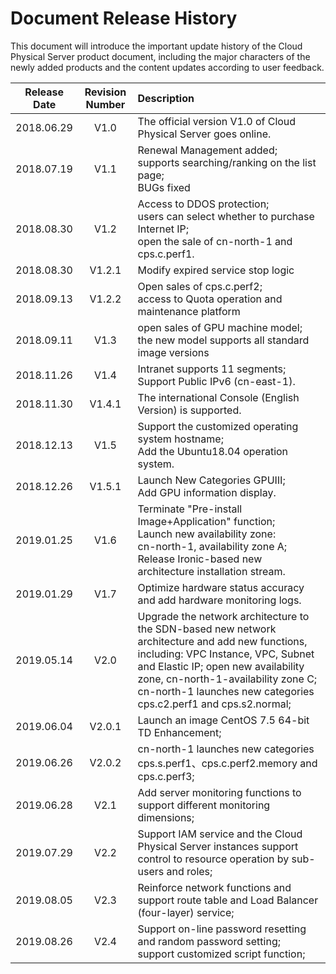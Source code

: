 # Document Release History

This document will introduce the important update history of the Cloud Physical Server product document, including the major characters of the newly added products and the content updates according to user feedback.

|**Release Date**|**Revision Number**|**Description**|
|:--:|:--:|:--|
|2018.06.29|V1.0|The official version V1.0 of Cloud Physical Server goes online.|
|2018.07.19|V1.1|Renewal Management added;<br/>supports searching/ranking on the list page;<br/>BUGs fixed|
|2018.08.30|V1.2|Access to DDOS protection;<br/>users can select whether to purchase Internet IP;<br/>open the sale of cn-north-1 and cps.c.perf1. |
|2018.08.30|V1.2.1|Modify expired service stop logic|
|2018.09.13|V1.2.2|Open sales of cps.c.perf2; <br/>access to Quota operation and maintenance platform|
|2018.09.11|V1.3|open sales of GPU machine model;<br/>the new model supports all standard image versions|
|2018.11.26|V1.4|Intranet supports 11 segments; <br/>Support Public IPv6 (cn-east-1).|
|2018.11.30|V1.4.1|The international Console (English Version) is supported.|
|2018.12.13|V1.5|Support the customized operating system hostname; <br/>Add the Ubuntu18.04 operation system.|
|2018.12.26|V1.5.1|Launch New Categories GPUⅢ; <br/>Add GPU information display.|
|2019.01.25|V1.6|Terminate "Pre-install Image+Application" function; <br/>Launch new availability zone: <br/>cn-north-1, availability zone A; <br/>Release Ironic-based new architecture installation stream.|
|2019.01.29|V1.7|Optimize hardware status accuracy and add hardware monitoring logs.|
|2019.05.14|V2.0|Upgrade the network architecture to the SDN-based new network architecture and add new functions, including: VPC Instance, VPC, Subnet and Elastic IP; open new availability zone, cn-north-1-availability zone C; cn-north-1 launches new categories cps.c2.perf1 and cps.s2.normal;<br/>|
|2019.06.04|V2.0.1|Launch an image CentOS 7.5 64-bit TD Enhancement;<br/>|
|2019.06.26|V2.0.2|cn-north-1 launches new categories cps.s.perf1、cps.c.perf2.memory and cps.c.perf3;<br/>|
|2019.06.28|V2.1|Add server monitoring functions to support different monitoring dimensions;<br/>|
|2019.07.29|V2.2|Support IAM service and the Cloud Physical Server instances support control to resource operation by sub-users and roles;<br/>|
|2019.08.05|V2.3|Reinforce network functions and support route table and Load Balancer (four-layer) service;<br/>|
|2019.08.26|V2.4|Support on-line password resetting and random password setting;<br/>support customized script function;|



